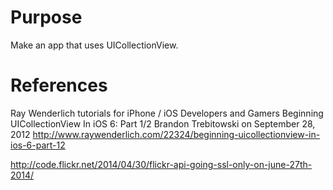 # Purpose
Make an app that uses UICollectionView.

# References
Ray Wenderlich tutorials for iPhone / iOS Developers and Gamers
Beginning UICollectionView In iOS 6: Part 1/2
Brandon Trebitowski on September 28, 2012
http://www.raywenderlich.com/22324/beginning-uicollectionview-in-ios-6-part-12

http://code.flickr.net/2014/04/30/flickr-api-going-ssl-only-on-june-27th-2014/